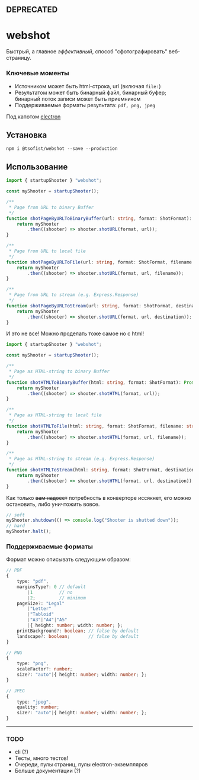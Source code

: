 ## **DEPRECATED**

# webshot

Быстрый, а главное _эффективный_, способ "сфотографировать" веб-страницу.

### Ключевые моменты

* Источником может быть html-строка, url (включая ``file:``)
* Результатом может быть бинарный файл, бинарный буфер; бинарный поток записи может быть приемником  
* Поддерживаемые форматы результата: ``pdf, png, jpeg``

Под капотом [electron](https://github.com/electron-userland/electron-prebuilt) 
  
## Установка

``npm i @tsofist/webshot --save --production``

## Использование

```ts
import { startupShooter } "webshot";

const myShooter = startupShooter();

/**
 * Page from URL to binary Buffer
 */
function shotPageByURLToBinaryBuffer(url: string, format: ShotFormat): Promise<Buffer> {
    return myShooter
        .then((shooter) => shooter.shotURL(format, url));
}

/**
 * Page from URL to local file
 */
function shotPageByURLToFile(url: string, format: ShotFormat, filename: string): Promise<string> {
    return myShooter
        .then((shooter) => shooter.shotURL(format, url, filename));
}

/**
 * Page from URL to stream (e.g. Express.Response)
 */
function shotPageByURLToStream(url: string, format: ShotFormat, destination: NodeJS.WritableStream): Promise<NodeJS.WritableStream> {
    return myShooter
        .then((shooter) => shooter.shotURL(format, url, destination));
}
```

И это не все! Можно проделать тоже самое но с html!

```ts
import { startupShooter } "webshot";

const myShooter = startupShooter();

/**
 * Page as HTML-string to binary Buffer
 */
function shotHTMLToBinaryBuffer(html: string, format: ShotFormat): Promise<Buffer> {
    return myShooter
        .then((shooter) => shooter.shotHTML(format, url));
}

/**
 * Page as HTML-string to local file
 */
function shotHTMLToFile(html: string, format: ShotFormat, filename: string): Promise<string> {
    return myShooter
        .then((shooter) => shooter.shotHTML(format, url, filename));
}

/**
 * Page as HTML-string to stream (e.g. Express.Response)
 */
function shotHTMLToStream(html: string, format: ShotFormat, destination: NodeJS.WritableStream): Promise<NodeJS.WritableStream> {
    return myShooter
        .then((shooter) => shooter.shotHTML(format, url, destination));
}
```

Как только ~~вам надоест~~ потребность в конверторе иссякнет, его можно остановить, либо уничтожить вовсе.

```ts
// soft
myShooter.shutdown(() => console.log("Shooter is shutted down"));
// hard
myShooter.halt();
```

### Поддерживаемые форматы

Формат можно описывать следующим образом:

```ts
// PDF
{
    type: "pdf",
    marginsType?: 0 // default
        |1          // no
        |2;         // minimum
    pageSize?: "Legal"
        |"Letter"
        |"Tabloid"
        |"A3"|"A4"|"A5"
        |{ height: number; width: number; };
    printBackground?: boolean; // false by default
    landscape?: boolean;       // false by default
}

// PNG
{
    type: "png",
    scaleFactor?: number;
    size?: "auto"|{ height: number; width: number; };
}

// JPEG
{
    type: "jpeg",
    quality: number;
    size?: "auto"|{ height: number; width: number; };    
}
```

---

### TODO

* cli (?)
* Тесты, много тестов!
* Очереди, пулы страниц, пулы electron-экземпляров
* Больше документации (?)
